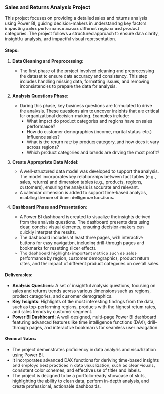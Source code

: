 
### Sales and Returns Analysis Project

This project focuses on providing a detailed sales and returns analysis using Power BI, guiding decision-makers in understanding key factors impacting sales performance across different regions and product categories. The project follows a structured approach to ensure data clarity, insightful analysis, and impactful visual representation.

#### Steps:

1. **Data Cleaning and Preprocessing**:
   - The first phase of the project involved cleaning and preprocessing the dataset to ensure data accuracy and consistency. This step includes handling missing data, formatting issues, and removing inconsistencies to prepare the data for analysis.

2. **Analysis Questions Phase**:
   - During this phase, key business questions are formulated to drive the analysis. These questions aim to uncover insights that are critical for organizational decision-making. Examples include:
     - What impact do product categories and regions have on sales performance?
     - How do customer demographics (income, marital status, etc.) influence sales?
     - What is the return rate by product category, and how does it vary across regions?
     - Which product categories and brands are driving the most profit?
   
3. **Create Appropriate Data Model**:
   - A well-structured data model was developed to support the analysis. The model incorporates key relationships between fact tables (e.g., sales, returns) and dimension tables (e.g., products, regions, customers), ensuring the analysis is accurate and relevant.
   - A calendar dimension is added to support time-based analysis, enabling the use of time intelligence functions.

4. **Dashboard Phase and Presentation**:
   - A Power BI dashboard is created to visualize the insights derived from the analysis questions. The dashboard presents data using clear, concise visual elements, ensuring decision-makers can quickly interpret the results.
   - The dashboard includes at least three pages, with interactive buttons for easy navigation, including drill-through pages and bookmarks for resetting slicer effects. 
   - The dashboard highlights important metrics such as sales performance by region, customer demographics, product return rates, and the impact of different product categories on overall sales.

#### Deliverables:
- **Analysis Questions**: A set of insightful analysis questions, focusing on sales and returns trends across various dimensions such as regions, product categories, and customer demographics.
- **Key Insights**: Highlights of the most interesting findings from the data, such as top-performing regions, products with the highest return rates, and sales trends by customer segment.
- **Power BI Dashboard**: A well-designed, multi-page Power BI dashboard featuring advanced features like time intelligence functions (DAX), drill-through pages, and interactive bookmarks for seamless user navigation.

#### General Notes:
- The project demonstrates proficiency in data analysis and visualization using Power BI.
- It incorporates advanced DAX functions for deriving time-based insights and employs best practices in data visualization, such as clear visuals, consistent color schemes, and effective use of titles and labels.
- The project is designed to be a portfolio-ready showcase of skills, highlighting the ability to clean data, perform in-depth analysis, and create professional, actionable dashboards.

